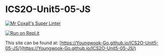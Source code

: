 # ICS2O-Unit5-05-JS

[![Mr Coxall's Super Linter](https://github.com/Youngwook-Go/ICS2O-Unit5-05-JS/workflows/Mr%20Coxall's%20Super%20Linter/badge.svg)](https://github.com/Youngwook-Go/ICS2O-Unit5-05-JS/actions)

[![Run on Repl.it](https://repl.it/badge/github/Youngwook-Go/ICS2O-Unit5-05-JS)](https://repl.it/github/Youngwook-Go/ICS2O-Unit5-05-JS)

This site can be found at: [https://Youngwook-Go.github.io/ICS2O-Unit5-05-JS/](https://Youngwook-Go.github.io/ICS2O-Unit5-05-JS/)
